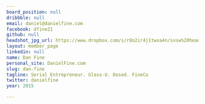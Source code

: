 ```yaml
---
board_position: null
dribbble: null
email: daniel@danielfine.com
facebook: dfine21
github: null
headshot_jpg_url: https://www.dropbox.com/s/r8o2ir4j1twxa4n/sxsw%20headshot.JPG?dl=0
layout: member_page
linkedin: null
name: Dan Fine
personal_site: DanielFine.com
slug: dan-fine
tagline: Serial Entrepreneur. Glass-U. Dosed. FineCo
twitter: danielfine
year: 2015

---
```

